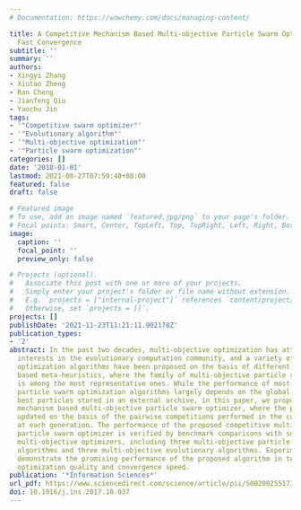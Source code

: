 ```yaml
---
# Documentation: https://wowchemy.com/docs/managing-content/

title: A Competitive Mechanism Based Multi-objective Particle Swarm Optimizer with
  Fast Convergence
subtitle: ''
summary: ''
authors:
- Xingyi Zhang
- Xiutao Zheng
- Ran Cheng
- Jianfeng Qiu
- Yaochu Jin
tags:
- '"Competitive swarm optimizer"'
- '"Evolutionary algorithm"'
- '"Multi-objective optimization"'
- '"Particle swarm optimization"'
categories: []
date: '2018-01-01'
lastmod: 2021-08-27T07:59:40+08:00
featured: false
draft: false

# Featured image
# To use, add an image named `featured.jpg/png` to your page's folder.
# Focal points: Smart, Center, TopLeft, Top, TopRight, Left, Right, BottomLeft, Bottom, BottomRight.
image:
  caption: ''
  focal_point: ''
  preview_only: false

# Projects (optional).
#   Associate this post with one or more of your projects.
#   Simply enter your project's folder or file name without extension.
#   E.g. `projects = ["internal-project"]` references `content/project/deep-learning/index.md`.
#   Otherwise, set `projects = []`.
projects: []
publishDate: '2021-11-23T11:21:11.902178Z'
publication_types:
- '2'
abstract: In the past two decades, multi-objective optimization has attracted increasing
  interests in the evolutionary computation community, and a variety of multi-objective
  optimization algorithms have been proposed on the basis of different population
  based meta-heuristics, where the family of multi-objective particle swarm optimization
  is among the most representative ones. While the performance of most existing multi-objective
  particle swarm optimization algorithms largely depends on the global or personal
  best particles stored in an external archive, in this paper, we propose a competitive
  mechanism based multi-objective particle swarm optimizer, where the particles are
  updated on the basis of the pairwise competitions performed in the current swarm
  at each generation. The performance of the proposed competitive multi-objective
  particle swarm optimizer is verified by benchmark comparisons with several state-of-the-art
  multi-objective optimizers, including three multi-objective particle swarm optimization
  algorithms and three multi-objective evolutionary algorithms. Experimental results
  demonstrate the promising performance of the proposed algorithm in terms of both
  optimization quality and convergence speed.
publication: '*Information Sciences*'
url_pdf: https://www.sciencedirect.com/science/article/pii/S0020025517310344
doi: 10.1016/j.ins.2017.10.037
---
```

